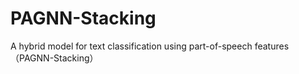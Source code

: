 # PAGNN-Stacking
A hybrid model for text classification using part-of-speech features （PAGNN-Stacking）
